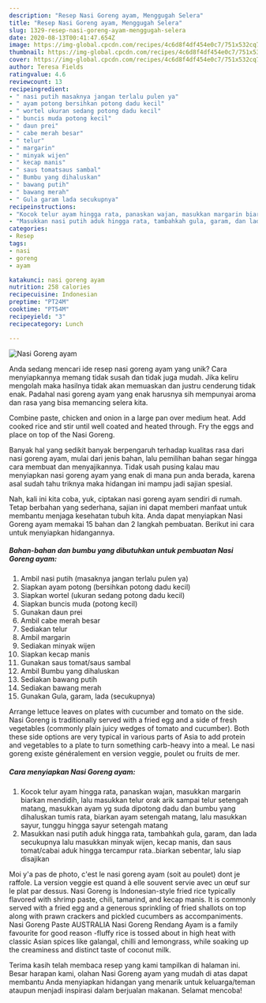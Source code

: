 ```yaml
---
description: "Resep Nasi Goreng ayam, Menggugah Selera"
title: "Resep Nasi Goreng ayam, Menggugah Selera"
slug: 1329-resep-nasi-goreng-ayam-menggugah-selera
date: 2020-08-13T00:41:47.654Z
image: https://img-global.cpcdn.com/recipes/4c6d8f4df454e0c7/751x532cq70/nasi-goreng-ayam-foto-resep-utama.jpg
thumbnail: https://img-global.cpcdn.com/recipes/4c6d8f4df454e0c7/751x532cq70/nasi-goreng-ayam-foto-resep-utama.jpg
cover: https://img-global.cpcdn.com/recipes/4c6d8f4df454e0c7/751x532cq70/nasi-goreng-ayam-foto-resep-utama.jpg
author: Teresa Fields
ratingvalue: 4.6
reviewcount: 13
recipeingredient:
- " nasi putih masaknya jangan terlalu pulen ya"
- " ayam potong bersihkan potong dadu kecil"
- " wortel ukuran sedang potong dadu kecil"
- " buncis muda potong kecil"
- " daun prei"
- " cabe merah besar"
- " telur"
- " margarin"
- " minyak wijen"
- " kecap manis"
- " saus tomatsaus sambal"
- " Bumbu yang dihaluskan"
- " bawang putih"
- " bawang merah"
- " Gula garam lada secukupnya"
recipeinstructions:
- "Kocok telur ayam hingga rata, panaskan wajan, masukkan margarin biarkan mendidih, lalu masukkan telur orak arik sampai telur setengah matang, masukkan ayam yg suda dipotong dadu dan bumbu yang dihaluskan tumis rata, biarkan ayam setengah matang, lalu masukkan sayur, tunggu hingga sayur setengah matang"
- "Masukkan nasi putih aduk hingga rata, tambahkah gula, garam, dan lada secukupnya lalu masukkan minyak wijen, kecap manis, dan saus tomat/cabai aduk hingga tercampur rata..biarkan sebentar, lalu siap disajikan"
categories:
- Resep
tags:
- nasi
- goreng
- ayam

katakunci: nasi goreng ayam 
nutrition: 258 calories
recipecuisine: Indonesian
preptime: "PT24M"
cooktime: "PT54M"
recipeyield: "3"
recipecategory: Lunch

---
```



![Nasi Goreng ayam](https://img-global.cpcdn.com/recipes/4c6d8f4df454e0c7/751x532cq70/nasi-goreng-ayam-foto-resep-utama.jpg)

Anda sedang mencari ide resep nasi goreng ayam yang unik? Cara menyiapkannya memang tidak susah dan tidak juga mudah. Jika keliru mengolah maka hasilnya tidak akan memuaskan dan justru cenderung tidak enak. Padahal nasi goreng ayam yang enak harusnya sih mempunyai aroma dan rasa yang bisa memancing selera kita.

Combine paste, chicken and onion in a large pan over medium heat. Add cooked rice and stir until well coated and heated through. Fry the eggs and place on top of the Nasi Goreng.

Banyak hal yang sedikit banyak berpengaruh terhadap kualitas rasa dari nasi goreng ayam, mulai dari jenis bahan, lalu pemilihan bahan segar hingga cara membuat dan menyajikannya. Tidak usah pusing kalau mau menyiapkan nasi goreng ayam yang enak di mana pun anda berada, karena asal sudah tahu triknya maka hidangan ini mampu jadi sajian spesial.


Nah, kali ini kita coba, yuk, ciptakan nasi goreng ayam sendiri di rumah. Tetap berbahan yang sederhana, sajian ini dapat memberi manfaat untuk membantu menjaga kesehatan tubuh kita. Anda dapat menyiapkan Nasi Goreng ayam memakai 15 bahan dan 2 langkah pembuatan. Berikut ini cara untuk menyiapkan hidangannya.

<!--inarticleads1-->

##### Bahan-bahan dan bumbu yang dibutuhkan untuk pembuatan Nasi Goreng ayam:

1. Ambil  nasi putih (masaknya jangan terlalu pulen ya)
1. Siapkan  ayam potong (bersihkan potong dadu kecil)
1. Siapkan  wortel (ukuran sedang potong dadu kecil)
1. Siapkan  buncis muda (potong kecil)
1. Gunakan  daun prei
1. Ambil  cabe merah besar
1. Sediakan  telur
1. Ambil  margarin
1. Sediakan  minyak wijen
1. Siapkan  kecap manis
1. Gunakan  saus tomat/saus sambal
1. Ambil  Bumbu yang dihaluskan
1. Sediakan  bawang putih
1. Sediakan  bawang merah
1. Gunakan  Gula, garam, lada (secukupnya)


Arrange lettuce leaves on plates with cucumber and tomato on the side. Nasi Goreng is traditionally served with a fried egg and a side of fresh vegetables (commonly plain juicy wedges of tomato and cucumber). Both these side options are very typical in various parts of Asia to add protein and vegetables to a plate to turn something carb-heavy into a meal. Le nasi goreng existe généralement en version veggie, poulet ou fruits de mer. 

<!--inarticleads2-->

##### Cara menyiapkan Nasi Goreng ayam:

1. Kocok telur ayam hingga rata, panaskan wajan, masukkan margarin biarkan mendidih, lalu masukkan telur orak arik sampai telur setengah matang, masukkan ayam yg suda dipotong dadu dan bumbu yang dihaluskan tumis rata, biarkan ayam setengah matang, lalu masukkan sayur, tunggu hingga sayur setengah matang
1. Masukkan nasi putih aduk hingga rata, tambahkah gula, garam, dan lada secukupnya lalu masukkan minyak wijen, kecap manis, dan saus tomat/cabai aduk hingga tercampur rata..biarkan sebentar, lalu siap disajikan


Moi y&#39;a pas de photo, c&#39;est le nasi goreng ayam (soit au poulet) dont je raffole. La version veggie est quand à elle souvent servie avec un œuf sur le plat par dessus. Nasi Goreng is Indonesian-style fried rice typically flavored with shrimp paste, chili, tamarind, and kecap manis. It is commonly served with a fried egg and a generous sprinkling of fried shallots on top along with prawn crackers and pickled cucumbers as accompaniments. Nasi Goreng Paste AUSTRALIA Nasi Goreng Rendang Ayam is a family favourite for good reason -fluffy rice is tossed about in high heat with classic Asian spices like galangal, chilli and lemongrass, while soaking up the creaminess and distinct taste of coconut milk. 

Terima kasih telah membaca resep yang kami tampilkan di halaman ini. Besar harapan kami, olahan Nasi Goreng ayam yang mudah di atas dapat membantu Anda menyiapkan hidangan yang menarik untuk keluarga/teman ataupun menjadi inspirasi dalam berjualan makanan. Selamat mencoba!
